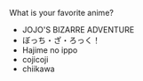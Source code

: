 What is your favorite anime?
- JOJO'S BIZARRE ADVENTURE
- ぼっち・ざ・ろっく！
- Hajime no ippo
- cojicoji
- chiikawa
